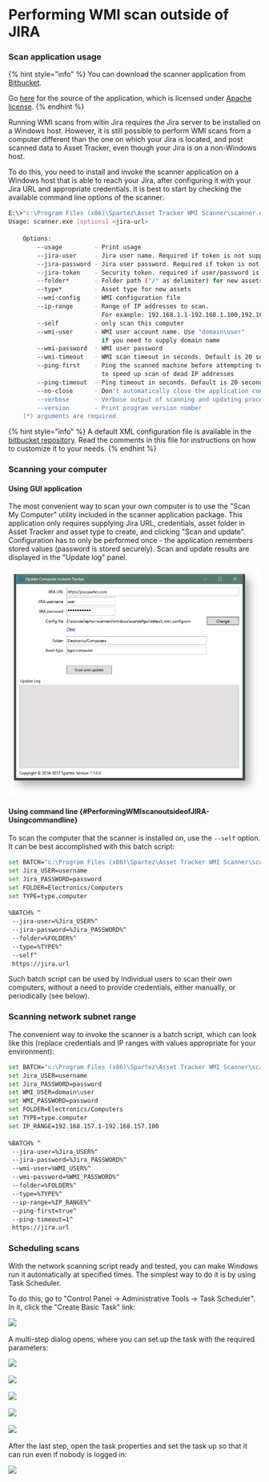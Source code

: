 # Performing WMI scan outside of JIRA

### Scan application usage

{% hint style="info" %}
You can download the scanner application from [Bitbucket](https://bitbucket.org/spartez/ephor-scanners/downloads).

Go [here](https://bitbucket.org/spartez/ephor-scanners) for the source of the application, which is licensed under [Apache license](http://www.apache.org/licenses/LICENSE-2.0).
{% endhint %}

Running WMI scans from witin Jira requires the Jira server to be installed on a Windows host. However, it is still possible to perform WMI scans from a computer different than the one on which your Jira is located, and post scanned data to Asset Tracker, even though your Jira is on a non-Windows host.

To do this, you need to install and invoke the scanner application on a Windows host that is able to reach your Jira, after configuring it with your Jira URL and appropriate credentials. It is best to start by checking the available command line options of the scanner:  


```bash
E:\>"c:\Program Files (x86)\Spartez\Asset Tracker WMI Scanner\scanner.exe" --usage
Usage: scanner.exe [options] <jira-url>
 
    Options:
        --usage         - Print usage
        --jira-user     - Jira user name. Required if token is not supplied
        --jira-password - Jira user password. Required if token is not supplied
        --jira-token    - Security token. required if user/password is not supplied
        --folder*       - Folder path ("/" as delimiter) for new assets
        --type*         - Asset type for new assets
        --wmi-config    - WMI configuration file
        --ip-range      - Range of IP addresses to scan.
                          For example: 192.168.1.1-192.168.1.100,192.168.2.1
        --self          - only scan this computer
        --wmi-user      - WMI user account name. Use "domain\user"
                          if you need to supply domain name
        --wmi-password  - WMI user password
        --wmi-timeout   - WMI scan timeout in seconds. Default is 20 seconds
        --ping-first    - Ping the scanned machine before attempting to scan it,
                          to speed up scan of dead IP addresses
        --ping-timeout  - Ping timeout in seconds. Default is 20 seconds
        --no-close      - Don't automatically close the application console window
        --verbose       - Verbose output of scanning and updating process
        --version       - Print program version number
    (*) arguments are required
```

{% hint style="info" %}
A default XML configuration file is available in the [bitbucket repository](https://bitbucket.org/spartez/ephor-scanners/raw/214b8976d0eed672d0b6fbac1e786598f8fbb974/windows/commandline/default_wmi_config.xml). Read the comments in this file for instructions on how to customize it to your needs.
{% endhint %}

### Scanning your computer

#### Using GUI application

The most convenient way to scan your own computer is to use the "Scan My Computer" utility included in the scanner application package. This application only requires supplying Jira URL, credentials, asset folder in Asset Tracker and asset type to create, and clicking "Scan and update". Configuration has to only be performed once - the application remembers stored values \(password is stored securely\). Scan and update results are displayed in the "Update log" panel.

![](../../../../.gitbook/assets/image%20%2821%29.png)

#### Using command line {#PerformingWMIscanoutsideofJIRA-Usingcommandline}

To scan the computer that the scanner is installed on, use the `--self` option. It can be best accomplished with this batch script:

```bash
set BATCH="c:\Program Files (x86)\Spartez\Asset Tracker WMI Scanner\scanner.exe"
set Jira_USER=username
set Jira_PASSWORD=password
set FOLDER=Electronics/Computers
set TYPE=type.computer
 
%BATCH% ^
 --jira-user=%Jira_USER%^
 --jira-password=%Jira_PASSWORD%^
 --folder=%FOLDER%^
 --type=%TYPE%^
 --self^
 https://jira.url
```

Such batch script can be used by individual users to scan their own computers, without a need to provide credentials, either manually, or periodically \(see below\).

### Scanning network subnet range

The convenient way to invoke the scanner is a batch script, which can look like this \(replace credentials and IP ranges with values appropriate for your environment\):

```bash
set BATCH="c:\Program Files (x86)\Spartez\Asset Tracker WMI Scanner\scanner.exe"
set Jira_USER=username
set Jira_PASSWORD=password
set WMI_USER=domain\user
set WMI_PASSWORD=password
set FOLDER=Electronics/Computers
set TYPE=type.computer
set IP_RANGE=192.168.157.1-192.168.157.100
 
%BATCH% ^
 --jira-user=%Jira_USER%^
 --jira-password=%Jira_PASSWORD%^
 --wmi-user=%WMI_USER%^
 --wmi-password=%WMI_PASSWORD%^
 --folder=%FOLDER%^
 --type=%TYPE%^
 --ip-range=%IP_RANGE%^
 --ping-first=true^
 --ping-timeout=1^
 https://jira.url
```

### Scheduling scans

With the network scanning script ready and tested, you can make Windows run it automatically at specified times. The simplest way to do it is by using Task Scheduler.

To do this, go to "Control Panel → Administrative Tools → Task Scheduler". In it, click the "Create Basic Task" link:

![](https://confluence.spartez.com/download/attachments/34604458/tasksch.png?version=1&modificationDate=1486027111559&api=v2&effects=drop-shadow)



A multi-step dialog opens, where you can set up the task with the required parameters:

![](https://confluence.spartez.com/download/attachments/34604458/new1.png?version=1&modificationDate=1486027199501&api=v2&effects=drop-shadow)

![](https://confluence.spartez.com/download/attachments/34604458/new2.png?version=1&modificationDate=1486027215080&api=v2&effects=drop-shadow)

![](https://confluence.spartez.com/download/attachments/34604458/new3.png?version=1&modificationDate=1486027229884&api=v2&effects=drop-shadow)

![](https://confluence.spartez.com/download/attachments/34604458/new4.png?version=1&modificationDate=1486027244857&api=v2&effects=drop-shadow)

![](https://confluence.spartez.com/download/attachments/34604458/new5.png?version=1&modificationDate=1486027279932&api=v2&effects=drop-shadow)

After the last step, open the task properties and set the task up so that it can run even if nobody is logged in:

![](https://confluence.spartez.com/download/attachments/34604458/new7.png?version=1&modificationDate=1486027403332&api=v2&effects=drop-shadow)

